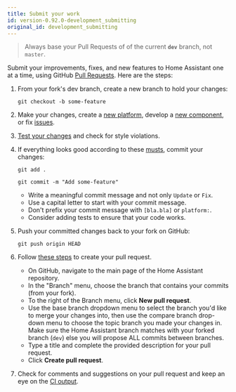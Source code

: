 ```yaml
---
title: Submit your work
id: version-0.92.0-development_submitting
original_id: development_submitting
---
```


> Always base your Pull Requests of of the current **`dev`** branch, not `master`.

Submit your improvements, fixes, and new features to Home Assistant one at a time, using GitHub [Pull Requests](https://help.github.com/articles/using-pull-requests). Here are the steps:

1. From your fork's dev branch, create a new branch to hold your changes:
    
    `git checkout -b some-feature`

2. Make your changes, create a [new platform](creating_platform_index.md), develop a [new component](creating_component_index.md), or fix [issues](https://github.com/home-assistant/home-assistant/issues).

3. [Test your changes](development_testing.md) and check for style violations.

4. If everything looks good according to these [musts](development_checklist.md), commit your changes:
    
    `git add .`
    
    `git commit -m "Add some-feature"`
    
    - Write a meaningful commit message and not only `Update` or `Fix`.
    - Use a capital letter to start with your commit message.
    - Don't prefix your commit message with `[bla.bla]` or `platform:`.
    - Consider adding tests to ensure that your code works.

5. Push your committed changes back to your fork on GitHub:
    
    `git push origin HEAD`

6. Follow [these steps](https://help.github.com/articles/creating-a-pull-request/) to create your pull request.
    
    - On GitHub, navigate to the main page of the Home Assistant repository.
    - In the "Branch" menu, choose the branch that contains your commits (from your fork).
    - To the right of the Branch menu, click **New pull request**.
    - Use the base branch dropdown menu to select the branch you'd like to merge your changes into, then use the compare branch drop-down menu to choose the topic branch you made your changes in. Make sure the Home Assistant branch matches with your forked branch (`dev`) else you will propose ALL commits between branches.
    - Type a title and complete the provided description for your pull request.
    - Click **Create pull request**.

7. Check for comments and suggestions on your pull request and keep an eye on the [CI output](https://travis-ci.org/home-assistant/home-assistant/).